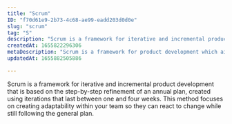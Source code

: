 ```yaml
---
title: "Scrum"
ID: "f70d61e9-2b73-4c68-ae99-eadd203d0d0e"
slug: "scrum"
tag: "S"
description: "Scrum is a framework for iterative and incremental product development that is based on the step-by-step refinement of an annual plan, created using iterations that last between one and four weeks. This method focuses on creating adaptability within your team so they can react to change while still following the general plan."
createdAt: 1655822296306
metaDescription: "Scrum is a framework for product development which aims organizing work load by seperate it into one week to four weeks."
updatedAt: 1655882505886

---
```

Scrum is a framework for iterative and incremental product development that is based on the step-by-step refinement of an annual plan, created using iterations that last between one and four weeks. This method focuses on creating adaptability within your team so they can react to change while still following the general plan.